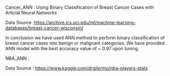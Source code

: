 Cancer_ANN : Using Binary Classification of Breast Cancer Cases with Articial Neural Networks

Data Source: https://archive.ics.uci.edu/ml/machine-learning-databases/breast-cancer-wisconsin/ 

In conclusion we have used ANN method to perform binary classification of breast cancer cases into benign or malignant categories. We have provided ANN model with the best accuracy value of ~ 0.97 upon tuning.

NBA_ANN : 

Data Source : https://www.kaggle.com/drgilermo/nba-players-stats
